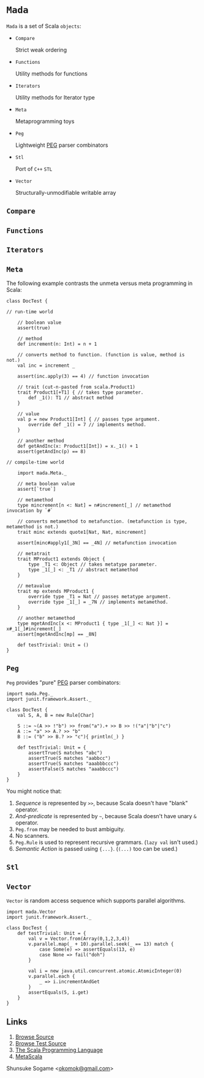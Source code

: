 # `Mada`

`Mada` is a set of Scala `objects`:

- `Compare`

    Strict weak ordering

- `Functions`

    Utility methods for functions

- `Iterators`

    Utility methods for Iterator type

- `Meta`

    Metaprogramming toys

- `Peg`

    Lightweight [PEG] parser combinators

- `Stl`

    Port of `C++` `STL`

- `Vector`

    Structurally-unmodifiable writable array



## `Compare`



## `Functions`



## `Iterators`



## `Meta`

The following example contrasts the unmeta versus meta programming in Scala:

    class DocTest {

    // run-time world

        // boolean value
        assert(true)

        // method
        def increment(n: Int) = n + 1

        // converts method to function. (function is value, method is not.)
        val inc = increment _

        assert(inc.apply(3) == 4) // function invocation

        // trait (cut-n-pasted from scala.Product1)
        trait Product1[+T1] { // takes type parameter.
            def _1(): T1 // abstract method
        }

        // value
        val p = new Product1[Int] { // passes type argument.
            override def _1() = 7 // implements method.
        }

        // another method
        def getAndInc(x: Product1[Int]) = x._1() + 1
        assert(getAndInc(p) == 8)

    // compile-time world

        import mada.Meta._

        // meta boolean value
        assert[`true`]

        // metamethod
        type mincrement[n <: Nat] = n#increment[_] // metamethod invocation by `#`

        // converts metamethod to metafunction. (metafunction is type, metamethod is not.)
        trait minc extends quote1[Nat, Nat, mincrement]

        assert[minc#apply1[_3N] == _4N] // metafunction invocation

        // metatrait
        trait MProduct1 extends Object {
            type _T1 <: Object // takes metatype parameter.
            type _1[_] <: _T1 // abstract metamethod
        }

        // metavalue
        trait mp extends MProduct1 {
            override type _T1 = Nat // passes metatype argument.
            override type _1[_] = _7N // implements metamethod.
        }

        // another metamethod
        type mgetAndInc[x <: MProduct1 { type _1[_] <: Nat }] = x#_1[_]#increment[_]
        assert[mgetAndInc[mp] == _8N]

        def testTrivial: Unit = ()
    }



## `Peg`

`Peg` provides "pure" [PEG] parser combinators:

    import mada.Peg._
    import junit.framework.Assert._

    class DocTest {
        val S, A, B = new Rule[Char]

        S ::= ~(A >> !"b") >> from("a").+ >> B >> !("a"|"b"|"c")
        A ::= "a" >> A.? >> "b"
        B ::= ("b" >> B.? >> "c"){ println(_) }

        def testTrivial: Unit = {
            assertTrue(S matches "abc")
            assertTrue(S matches "aabbcc")
            assertTrue(S matches "aaabbbccc")
            assertFalse(S matches "aaabbccc")
        }
    }

You might notice that:

1. *Sequence* is represented by `>>`, because Scala doesn't have "blank" operator.
1. *And-predicate* is represented by `~`, because Scala doesn't have unary `&` operator.
1. `Peg.from` may be needed to bust ambiguity.
1. No scanners.
1. `Peg.Rule` is used to represent recursive grammars. (`lazy val` isn't used.)
1. *Semantic Action* is passed using `{...}`. (`(...)` too can be used.)



## `Stl`



## `Vector`

`Vector` is random access sequence which supports parallel algorithms.

    import mada.Vector
    import junit.framework.Assert._

    class DocTest {
        def testTrivial: Unit = {
            val v = Vector.from(Array(0,1,2,3,4))
            v.parallel.map(_ + 10).parallel.seek(_ == 13) match {
                case Some(e) => assertEquals(13, e)
                case None => fail("doh")
            }

            val i = new java.util.concurrent.atomic.AtomicInteger(0)
            v.parallel.each {
                _ => i.incrementAndGet
            }
            assertEquals(5, i.get)
        }
    }



## Links

1. [Browse Source]
1. [Browse Test Source]
1. [The Scala Programming Language]
1. [MetaScala]



Shunsuke Sogame <<okomok@gmail.com>>



[MIT License]: http://www.opensource.org/licenses/mit-license.php "MIT License"
[Browse Source]: http://github.com/okomok/mada/tree/master/src/main/scala/mada "Browse Source"
[Browse Test Source]: http://github.com/okomok/mada/tree/master/src/test/scala/madatest "Browse Test Source"
[The Scala Programming Language]: http://www.scala-lang.org/ "The Scala Programming Language"
[PEG]: http://en.wikipedia.org/wiki/Parsing_expression_grammar "PEG"
[MetaScala]: http://www.assembla.com/wiki/show/metascala

